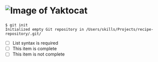# ![Image of Yaktocat](https://octodex.github.com/images/yaktocat.png) 
###  
```
$ git init
Initialized empty Git repository in /Users/skills/Projects/recipe-repository/.git/
```
- [ ] List syntax is required
- [ ] This item is complete
- [ ] This item is not complete
